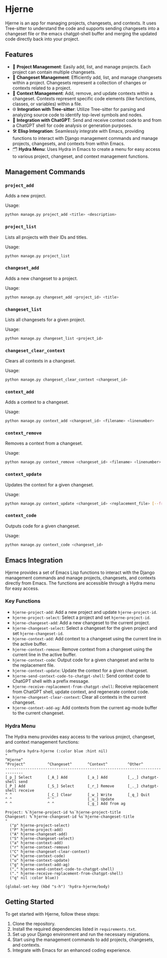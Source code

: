 # Hjerne

Hjerne is an app for managing projects, changesets, and contexts. It uses Tree-sitter to understand the code and supports sending changesets into a changeset file or the emacs chatgpt-shell buffer and merging the updated code directly back into your project.

## Features

- 📁 **Project Management**: Easily add, list, and manage projects. Each project can contain multiple changesets.
- 🌳 **Changeset Management**: Efficiently add, list, and manage changesets within a project. Changesets represent a collection of changes or contexts related to a project.
- 📝 **Context Management**: Add, remove, and update contexts within a changeset. Contexts represent specific code elements (like functions, classes, or variables) within a file.
- 🌐 **Integration with Tree-sitter**: Utilize Tree-sitter for parsing and analyzing source code to identify top-level symbols and nodes.
- 🧠 **Integration with ChatGPT**: Send and receive context code to and from a ChatGPT shell for code analysis or generation purposes.
- 🛠️ **Elisp Integration**: Seamlessly integrate with Emacs, providing functions to interact with Django management commands and manage projects, changesets, and contexts from within Emacs.
- 🗂️ **Hydra Menu**: Uses Hydra in Emacs to create a menu for easy access to various project, changeset, and context management functions.

## Management Commands

### `project_add`

Adds a new project.

Usage:
```sh
python manage.py project_add <title> <description>
```

### `project_list`

Lists all projects with their IDs and titles.

Usage:
```sh
python manage.py project_list
```

### `changeset_add`

Adds a new changeset to a project.

Usage:
```sh
python manage.py changeset_add <project_id> <title>
```

### `changeset_list`

Lists all changesets for a given project.

Usage:
```sh
python manage.py changeset_list <project_id>
```

### `changeset_clear_context`

Clears all contexts in a changeset.

Usage:
```sh
python manage.py changeset_clear_context <changeset_id>
```

### `context_add`

Adds a context to a changeset.

Usage:
```sh
python manage.py context_add <changeset_id> <filename> <linenumber>
```

### `context_remove`

Removes a context from a changeset.

Usage:
```sh
python manage.py context_remove <changeset_id> <filename> <linenumber>
```

### `context_update`

Updates the context for a given changeset.

Usage:
```sh
python manage.py context_update <changeset_id> <replacement_file> [--from-markdown]
```

### `context_code`

Outputs code for a given changeset.

Usage:
```sh
python manage.py context_code <changeset_id>
```

## Emacs Integration

Hjerne provides a set of Emacs Lisp functions to interact with the Django management commands and manage projects, changesets, and contexts directly from Emacs. The functions are accessible through a Hydra menu for easy access.

### Key Functions

- `hjerne-project-add`: Add a new project and update `hjerne-project-id`.
- `hjerne-project-select`: Select a project and set `hjerne-project-id`.
- `hjerne-changeset-add`: Add a new changeset to the current project.
- `hjerne-changeset-select`: Select a changeset for the given project and set `hjerne-changeset-id`.
- `hjerne-context-add`: Add context to a changeset using the current line in the active buffer.
- `hjerne-context-remove`: Remove context from a changeset using the current line in the active buffer.
- `hjerne-context-code`: Output code for a given changeset and write to the replacement file.
- `hjerne-context-update`: Update the context for a given changeset.
- `hjerne-send-context-code-to-chatgpt-shell`: Send context code to ChatGPT shell with a prefix message.
- `hjerne-receive-replacement-from-chatgpt-shell`: Receive replacement from ChatGPT shell, update context, and regenerate context code.
- `hjerne-changeset-clear-context`: Clear all contexts in the current changeset.
- `hjerne-context-add-ag`: Add contexts from the current ag-mode buffer to the current changeset.

### Hydra Menu

The Hydra menu provides easy access to the various project, changeset, and context management functions:

```emacs-lisp
(defhydra hydra-hjerne (:color blue :hint nil)
"
^Hjerne^
^Project^          ^Changeset^       ^Context^         ^Other^
------------------------------------------------------------------------------
[_p_] Select       [_A_] Add         [_a_] Add         [_,_] chatgpt-shell send
[_P_] Add          [_S_] Select      [_r_] Remove      [_._] chatgpt-shell receive
^ ^                [_C_] Clear       [_w_] Write       [_q_] Quit
^ ^                ^ ^               [_u_] Update
^ ^                ^ ^               [_g_] Add from ag

Project: %`hjerne-project-id %s`hjerne-project-title
Changeset: %`hjerne-changeset-id %s`hjerne-changeset-title
"
  ("p" hjerne-project-select)
  ("P" hjerne-project-add)
  ("A" hjerne-changeset-add)
  ("S" hjerne-changeset-select)
  ("a" hjerne-context-add)
  ("r" hjerne-context-remove) 
  ("C" hjerne-changeset-clear-context)
  ("w" hjerne-context-code)
  ("u" hjerne-context-update)
  ("g" hjerne-context-add-ag)
  ("," hjerne-send-context-code-to-chatgpt-shell)
  ("." hjerne-receive-replacement-from-chatgpt-shell)
  ("q" nil :color blue))

(global-set-key (kbd "s-h") 'hydra-hjerne/body)
```

## Getting Started

To get started with Hjerne, follow these steps:

1. Clone the repository.
2. Install the required dependencies listed in `requirements.txt`.
3. Set up your Django environment and run the necessary migrations.
4. Start using the management commands to add projects, changesets, and contexts.
5. Integrate with Emacs for an enhanced coding experience.
